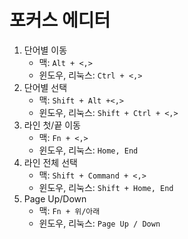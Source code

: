 # 포커스 에디터

1. 단어별 이동
    - 맥: `Alt + <,>`
    - 윈도우, 리눅스: `Ctrl + <,>`
2. 단어별 선택
    - 맥: `Shift + Alt +<,>`
    - 윈도우, 리눅스: `Shift + Ctrl + <,>`
3. 라인 첫/끝 이동
    - 맥: `Fn + <,>`
    - 윈도우, 리눅스: `Home, End`
4. 라인 전체 선택
    - 맥: `Shift + Command + <,>`
    - 윈도우, 리눅스: `Shift + Home, End`
5. Page Up/Down
    - 맥: `Fn + 위/아래`
    - 윈도우, 리눅스: `Page Up / Down`